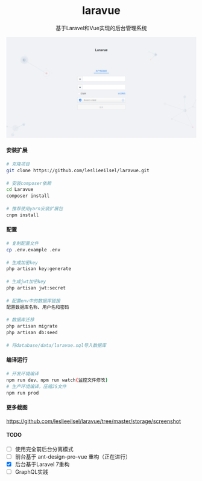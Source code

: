 <h1 align="center">laravue</h1>
<div align="center">
基于Laravel和Vue实现的后台管理系统
</div>

![登录页](./storage/screenshot/login.png)


#### 安装扩展

```bash
# 克隆项目
git clone https://github.com/leslieeilsel/laravue.git

# 安装composer依赖
cd Laravue
composer install

# 推荐使用yarn安装扩展包
cnpm install
```
#### 配置

```bash
# 复制配置文件
cp .env.example .env

# 生成加密key
php artisan key:generate

# 生成jwt加密key
php artisan jwt:secret

# 配置env中的数据库链接
配置数据库名称、用户名和密码

# 数据库迁移
php artisan migrate
php artisan db:seed

# 将database/data/laravue.sql导入数据库
```

#### 编译运行

```bash
# 开发环境编译
npm run dev、npm run watch(监控文件修改)
# 生产环境编译，压缩JS文件
npm run prod
```

#### 更多截图

https://github.com/leslieeilsel/laravue/tree/master/storage/screenshot


#### TODO
- [ ] 使用完全前后台分离模式
- [ ] 前台基于 ant-design-pro-vue 重构（正在进行）
- [x] 后台基于Laravel 7重构
- [ ] GraphQL实践

